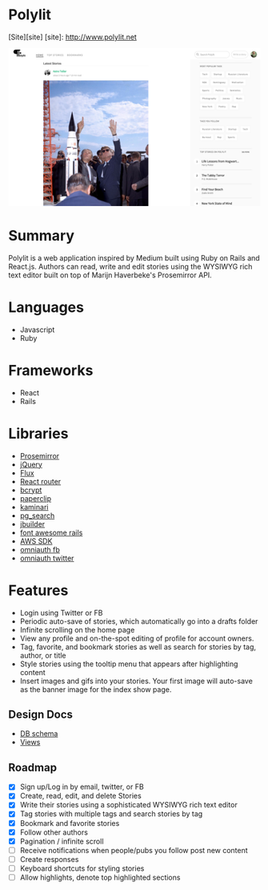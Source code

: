 # Polylit

[Site][site]
[site]: http://www.polylit.net

![Screenshot](/docs/polylit_home_page.png)

# Summary
Polylit is a web application inspired by Medium built using Ruby on Rails
and React.js. Authors can read, write and edit stories using the WYSIWYG
rich text editor built on top of Marijn Haverbeke's Prosemirror API.

# Languages
- Javascript
- Ruby

# Frameworks
- React
- Rails

# Libraries

- [Prosemirror](http://prosemirror.net)
- [jQuery](http://jquery.com)
- [Flux](https://facebook.github.io/flux)
- [React router](https://github.com/rackt/react-router)
- [bcrypt](https://github.com/codahale/bcrypt-ruby)
- [paperclip](https://github.com/thoughtbot/paperclip)
- [kaminari](https://github.com/amatsuda/kaminari)
- [pg_search](https://github.com/Casecommons/pg_search)
- [jbuilder](https://github.com/rails/jbuilder)
- [font awesome rails](https://github.com/bokmann/font-awesome-rails)
- [AWS SDK](https://github.com/aws/aws-sdk-rails)
- [omniauth fb](https://github.com/mkdynamic/omniauth-facebook)
- [omniauth twitter](https://github.com/arunagw/omniauth-twitter)

# Features
- Login using Twitter or FB
- Periodic auto-save of stories, which automatically go into a drafts folder
- Infinite scrolling on the home page
- View any profile and on-the-spot editing of profile for account owners.
- Tag, favorite, and bookmark stories as well as search for stories by tag, author, or title
- Style stories using the tooltip menu that appears after highlighting content
- Insert images and gifs into your stories. Your first image will auto-save as the banner image for the index show page.

## Design Docs
* [DB schema][schema]
* [Views][views]

[views]: ./docs/views.md
[schema]: ./docs/schema.md

## Roadmap

- [x] Sign up/Log in by email, twitter, or FB
- [x] Create, read, edit, and delete Stories
- [x] Write their stories using a sophisticated WYSIWYG rich text editor
- [x] Tag stories with multiple tags and search stories by tag
- [x] Bookmark and favorite stories
- [x] Follow other authors
- [x] Pagination / infinite scroll
- [ ] Receive notifications when people/pubs you follow post new content
- [ ] Create responses
- [ ] Keyboard shortcuts for styling stories
- [ ] Allow highlights, denote top highlighted sections
